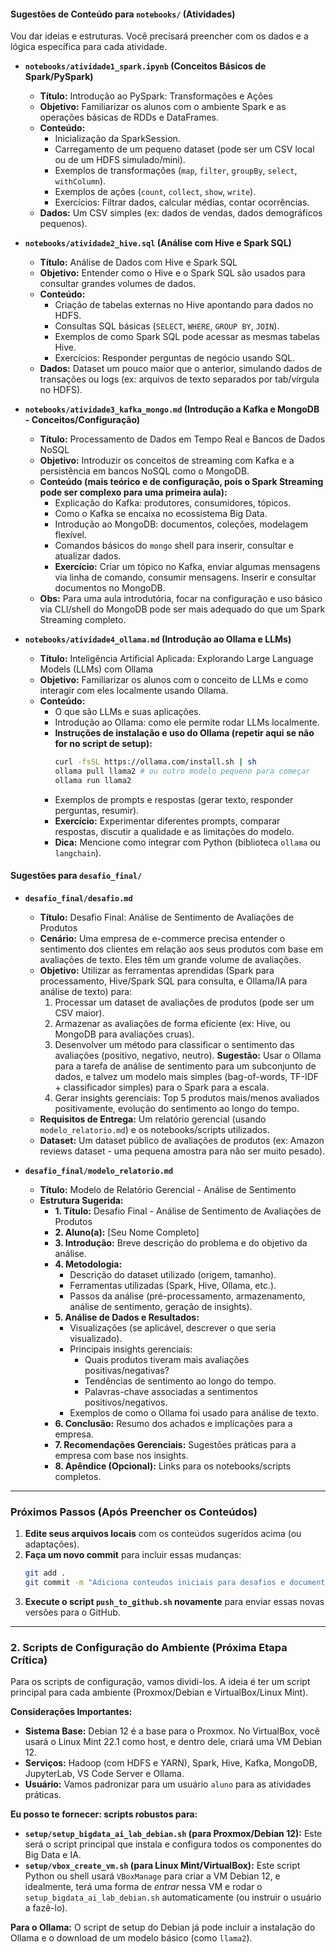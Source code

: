 #### Sugestões de Conteúdo para `notebooks/` (Atividades)

Vou dar ideias e estruturas. Você precisará preencher com os dados e a lógica específica para cada atividade.

* **`notebooks/atividade1_spark.ipynb` (Conceitos Básicos de Spark/PySpark)**
    * **Título:** Introdução ao PySpark: Transformações e Ações
    * **Objetivo:** Familiarizar os alunos com o ambiente Spark e as operações básicas de RDDs e DataFrames.
    * **Conteúdo:**
        * Inicialização da SparkSession.
        * Carregamento de um pequeno dataset (pode ser um CSV local ou de um HDFS simulado/mini).
        * Exemplos de transformações (`map`, `filter`, `groupBy`, `select`, `withColumn`).
        * Exemplos de ações (`count`, `collect`, `show`, `write`).
        * Exercícios: Filtrar dados, calcular médias, contar ocorrências.
    * **Dados:** Um CSV simples (ex: dados de vendas, dados demográficos pequenos).

* **`notebooks/atividade2_hive.sql` (Análise com Hive e Spark SQL)**
    * **Título:** Análise de Dados com Hive e Spark SQL
    * **Objetivo:** Entender como o Hive e o Spark SQL são usados para consultar grandes volumes de dados.
    * **Conteúdo:**
        * Criação de tabelas externas no Hive apontando para dados no HDFS.
        * Consultas SQL básicas (`SELECT`, `WHERE`, `GROUP BY`, `JOIN`).
        * Exemplos de como Spark SQL pode acessar as mesmas tabelas Hive.
        * Exercícios: Responder perguntas de negócio usando SQL.
    * **Dados:** Dataset um pouco maior que o anterior, simulando dados de transações ou logs (ex: arquivos de texto separados por tab/vírgula no HDFS).

* **`notebooks/atividade3_kafka_mongo.md` (Introdução a Kafka e MongoDB - Conceitos/Configuração)**
    * **Título:** Processamento de Dados em Tempo Real e Bancos de Dados NoSQL
    * **Objetivo:** Introduzir os conceitos de streaming com Kafka e a persistência em bancos NoSQL como o MongoDB.
    * **Conteúdo (mais teórico e de configuração, pois o Spark Streaming pode ser complexo para uma primeira aula):**
        * Explicação do Kafka: produtores, consumidores, tópicos.
        * Como o Kafka se encaixa no ecossistema Big Data.
        * Introdução ao MongoDB: documentos, coleções, modelagem flexível.
        * Comandos básicos do `mongo` shell para inserir, consultar e atualizar dados.
        * **Exercício:** Criar um tópico no Kafka, enviar algumas mensagens via linha de comando, consumir mensagens. Inserir e consultar documentos no MongoDB.
    * **Obs:** Para uma aula introdutória, focar na configuração e uso básico via CLI/shell do MongoDB pode ser mais adequado do que um Spark Streaming completo.

* **`notebooks/atividade4_ollama.md` (Introdução ao Ollama e LLMs)**
    * **Título:** Inteligência Artificial Aplicada: Explorando Large Language Models (LLMs) com Ollama
    * **Objetivo:** Familiarizar os alunos com o conceito de LLMs e como interagir com eles localmente usando Ollama.
    * **Conteúdo:**
        * O que são LLMs e suas aplicações.
        * Introdução ao Ollama: como ele permite rodar LLMs localmente.
        * **Instruções de instalação e uso do Ollama (repetir aqui se não for no script de setup):**
            ```bash
            curl -fsSL https://ollama.com/install.sh | sh
            ollama pull llama2 # ou outro modelo pequeno para começar
            ollama run llama2
            ```
        * Exemplos de prompts e respostas (gerar texto, responder perguntas, resumir).
        * **Exercício:** Experimentar diferentes prompts, comparar respostas, discutir a qualidade e as limitações do modelo.
        * **Dica:** Mencione como integrar com Python (biblioteca `ollama` ou `langchain`).

#### Sugestões para `desafio_final/`

* **`desafio_final/desafio.md`**
    * **Título:** Desafio Final: Análise de Sentimento de Avaliações de Produtos
    * **Cenário:** Uma empresa de e-commerce precisa entender o sentimento dos clientes em relação aos seus produtos com base em avaliações de texto. Eles têm um grande volume de avaliações.
    * **Objetivo:** Utilizar as ferramentas aprendidas (Spark para processamento, Hive/Spark SQL para consulta, e Ollama/IA para análise de texto) para:
        1.  Processar um dataset de avaliações de produtos (pode ser um CSV maior).
        2.  Armazenar as avaliações de forma eficiente (ex: Hive, ou MongoDB para avaliações cruas).
        3.  Desenvolver um método para classificar o sentimento das avaliações (positivo, negativo, neutro). **Sugestão:** Usar o Ollama para a tarefa de análise de sentimento para um subconjunto de dados, e talvez um modelo mais simples (bag-of-words, TF-IDF + classificador simples) para o Spark para a escala.
        4.  Gerar insights gerenciais: Top 5 produtos mais/menos avaliados positivamente, evolução do sentimento ao longo do tempo.
    * **Requisitos de Entrega:** Um relatório gerencial (usando `modelo_relatorio.md`) e os notebooks/scripts utilizados.
    * **Dataset:** Um dataset público de avaliações de produtos (ex: Amazon reviews dataset - uma pequena amostra para não ser muito pesado).

* **`desafio_final/modelo_relatorio.md`**
    * **Título:** Modelo de Relatório Gerencial - Análise de Sentimento
    * **Estrutura Sugerida:**
        * **1. Título:** Desafio Final - Análise de Sentimento de Avaliações de Produtos
        * **2. Aluno(a):** [Seu Nome Completo]
        * **3. Introdução:** Breve descrição do problema e do objetivo da análise.
        * **4. Metodologia:**
            * Descrição do dataset utilizado (origem, tamanho).
            * Ferramentas utilizadas (Spark, Hive, Ollama, etc.).
            * Passos da análise (pré-processamento, armazenamento, análise de sentimento, geração de insights).
        * **5. Análise de Dados e Resultados:**
            * Visualizações (se aplicável, descrever o que seria visualizado).
            * Principais insights gerenciais:
                * Quais produtos tiveram mais avaliações positivas/negativas?
                * Tendências de sentimento ao longo do tempo.
                * Palavras-chave associadas a sentimentos positivos/negativos.
            * Exemplos de como o Ollama foi usado para análise de texto.
        * **6. Conclusão:** Resumo dos achados e implicações para a empresa.
        * **7. Recomendações Gerenciais:** Sugestões práticas para a empresa com base nos insights.
        * **8. Apêndice (Opcional):** Links para os notebooks/scripts completos.

---

### Próximos Passos (Após Preencher os Conteúdos)

1.  **Edite seus arquivos locais** com os conteúdos sugeridos acima (ou adaptações).
2.  **Faça um novo commit** para incluir essas mudanças:
    ```bash
    git add .
    git commit -m "Adiciona conteudos iniciais para desafios e documentacao da aula"
    ```
3.  **Execute o script `push_to_github.sh` novamente** para enviar essas novas versões para o GitHub.

---

### 2. Scripts de Configuração do Ambiente (Próxima Etapa Crítica)

Para os scripts de configuração, vamos dividi-los. A ideia é ter um script principal para cada ambiente (Proxmox/Debian e VirtualBox/Linux Mint).

**Considerações Importantes:**

* **Sistema Base:** Debian 12 é a base para o Proxmox. No VirtualBox, você usará o Linux Mint 22.1 como host, e dentro dele, criará uma VM Debian 12.
* **Serviços:** Hadoop (com HDFS e YARN), Spark, Hive, Kafka, MongoDB, JupyterLab, VS Code Server e Ollama.
* **Usuário:** Vamos padronizar para um usuário `aluno` para as atividades práticas.

**Eu posso te fornecer: scripts robustos para:**

* **`setup/setup_bigdata_ai_lab_debian.sh` (para Proxmox/Debian 12):** Este será o script principal que instala e configura todos os componentes do Big Data e IA.
* **`setup/vbox_create_vm.sh` (para Linux Mint/VirtualBox):** Este script Python ou shell usará `VBoxManage` para criar a VM Debian 12, e idealmente, terá uma forma de *entrar* nessa VM e rodar o `setup_bigdata_ai_lab_debian.sh` automaticamente (ou instruir o usuário a fazê-lo).

**Para o Ollama:** O script de setup do Debian já pode incluir a instalação do Ollama e o download de um modelo básico (como `llama2`).

